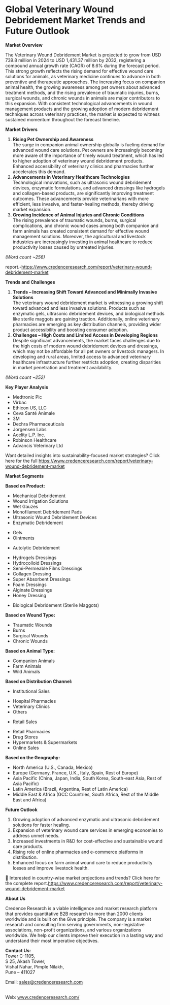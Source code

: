 # Global Veterinary Wound Debridement Market Trends and Future Outlook


<p><strong>Market Overview</strong></p>
<p>The Veterinary Wound Debridement Market is projected to grow from USD 739.8 million in 2024 to USD 1,431.37 million by 2032, registering a compound annual growth rate (CAGR) of 8.6% during the forecast period. This strong growth reflects the rising demand for effective wound care solutions for animals, as veterinary medicine continues to advance in both preventive and therapeutic approaches. The increasing focus on companion animal health, the growing awareness among pet owners about advanced treatment methods, and the rising prevalence of traumatic injuries, burns, surgical wounds, and chronic wounds in animals are major contributors to this expansion. With consistent technological advancements in wound management products and the growing adoption of modern debridement techniques across veterinary practices, the market is expected to witness sustained momentum throughout the forecast timeline.</p>
<p><strong>Market Drivers</strong></p>
<ol>
<li><strong> Rising Pet Ownership and Awareness</strong><br /> The surge in companion animal ownership globally is fueling demand for advanced wound care solutions. Pet owners are increasingly becoming more aware of the importance of timely wound treatment, which has led to higher adoption of veterinary wound debridement products. Enhanced accessibility of veterinary clinics and pharmacies further accelerates this demand.</li>
<li><strong> Advancements in Veterinary Healthcare Technologies</strong><br /> Technological innovations, such as ultrasonic wound debridement devices, enzymatic formulations, and advanced dressings like hydrogels and collagen-based products, are significantly improving treatment outcomes. These advancements provide veterinarians with more efficient, less invasive, and faster-healing methods, thereby driving market expansion.</li>
<li><strong> Growing Incidence of Animal Injuries and Chronic Conditions</strong><br /> The rising prevalence of traumatic wounds, burns, surgical complications, and chronic wound cases among both companion and farm animals has created consistent demand for effective wound management solutions. Moreover, the agricultural and livestock industries are increasingly investing in animal healthcare to reduce productivity losses caused by untreated injuries.</li>
</ol>
<p><em>(Word count ~256)</em></p>
<p>report.-<a href="https://www.credenceresearch.com/report/veterinary-wound-debridement-market">https://www.credenceresearch.com/report/veterinary-wound-debridement-market</a></p>
<p><strong>Trends and Challenges</strong></p>
<ol>
<li><strong> Trends &ndash; Increasing Shift Toward Advanced and Minimally Invasive Solutions</strong><br /> The veterinary wound debridement market is witnessing a growing shift toward advanced and less invasive solutions. Products such as enzymatic gels, ultrasonic debridement devices, and biological methods like sterile maggots are gaining traction. Additionally, online veterinary pharmacies are emerging as key distribution channels, providing wider product accessibility and boosting consumer adoption.</li>
<li><strong> Challenges &ndash; High Costs and Limited Access in Developing Regions</strong><br /> Despite significant advancements, the market faces challenges due to the high costs of modern wound debridement devices and dressings, which may not be affordable for all pet owners or livestock managers. In developing and rural areas, limited access to advanced veterinary healthcare infrastructure further restricts adoption, creating disparities in market penetration and treatment availability.</li>
</ol>
<p><em>(Word count ~252)</em></p>
<p><strong>Key Player Analysis</strong></p>
<ul>
<li>Medtronic Plc</li>
<li>Virbac</li>
<li>Ethicon US, LLC</li>
<li>Ceva Sant&eacute; Animale</li>
<li>3M</li>
<li>Dechra Pharmaceuticals</li>
<li>Jorgensen Labs</li>
<li>Acelity L.P. Inc.</li>
<li>Robinson Healthcare</li>
<li>Advancis Veterinary Ltd</li>
</ul>
<p>Want detailed insights into sustainability-focused market strategies? Click here for the full <a href="https://www.credenceresearch.com/report/veterinary-wound-debridement-market">https://www.credenceresearch.com/report/veterinary-wound-debridement-market</a></p>
<p><strong>Market Segments</strong></p>
<p><strong>Based on Product:</strong></p>
<ul>
<li>Mechanical Debridement</li>
<li>Wound Irrigation Solutions</li>
<li>Wet Gauzes</li>
<li>Monofilament Debridement Pads</li>
<li>Ultrasonic Wound Debridement Devices</li>
<li>Enzymatic Debridement</li>
</ul>
<ul>
<li>Gels</li>
<li>Ointments</li>
</ul>
<ul>
<li>Autolytic Debridement</li>
</ul>
<ul>
<li>Hydrogels Dressings</li>
<li>Hydrocolloid Dressings</li>
<li>Semi-Permeable Films Dressings</li>
<li>Collagen Dressing</li>
<li>Super Absorbent Dressings</li>
<li>Foam Dressings</li>
<li>Alginate Dressings</li>
<li>Honey Dressing</li>
</ul>
<ul>
<li>Biological Debridement (Sterile Maggots)</li>
</ul>
<p><strong>Based on Wound Type:</strong></p>
<ul>
<li>Traumatic Wounds</li>
<li>Burns</li>
<li>Surgical Wounds</li>
<li>Chronic Wounds</li>
</ul>
<p><strong>Based on Animal Type:</strong></p>
<ul>
<li>Companion Animals</li>
<li>Farm Animals</li>
<li>Wild Animals</li>
</ul>
<p><strong>Based on Distribution Channel:</strong></p>
<ul>
<li>Institutional Sales</li>
</ul>
<ul>
<li>Hospital Pharmacies</li>
<li>Veterinary Clinics</li>
<li>Others</li>
</ul>
<ul>
<li>Retail Sales</li>
</ul>
<ul>
<li>Retail Pharmacies</li>
<li>Drug Stores</li>
<li>Hypermarkets &amp; Supermarkets</li>
<li>Online Sales</li>
</ul>
<p><strong>Based on the Geography:</strong></p>
<ul>
<li>North America (U.S., Canada, Mexico)</li>
<li>Europe (Germany, France, U.K., Italy, Spain, Rest of Europe)</li>
<li>Asia Pacific (China, Japan, India, South Korea, South-east Asia, Rest of Asia Pacific)</li>
<li>Latin America (Brazil, Argentina, Rest of Latin America)</li>
<li>Middle East &amp; Africa (GCC Countries, South Africa, Rest of the Middle East and Africa)</li>
</ul>
<p><strong>Future Outlook</strong></p>
<ol>
<li>Growing adoption of advanced enzymatic and ultrasonic debridement solutions for faster healing.</li>
<li>Expansion of veterinary wound care services in emerging economies to address unmet needs.</li>
<li>Increased investments in R&amp;D for cost-effective and sustainable wound care products.</li>
<li>Rising role of online pharmacies and e-commerce platforms in distribution.</li>
<li>Enhanced focus on farm animal wound care to reduce productivity losses and improve livestock health.</li>
</ol>
<p>📌 Interested in country-wise market projections and trends? Click here for the complete report.<a href="https://www.credenceresearch.com/report/veterinary-wound-debridement-market">https://www.credenceresearch.com/report/veterinary-wound-debridement-market</a></p>
<p><strong>About Us</strong></p>
<p>Credence Research is a viable intelligence and market research platform that provides quantitative B2B research to more than 2000 clients worldwide and is built on the Give principle. The company is a market research and consulting firm serving governments, non-legislative associations, non-profit organizations, and various organizations worldwide. We help our clients improve their execution in a lasting way and understand their most imperative objectives.</p>
<p><strong>Contact Us:</strong><br /> Tower C-1105,<br /> S 25, Akash Tower,<br /> Vishal Nahar, Pimple Nilakh,<br /> Pune &ndash; 411027</p>
<p>Email: <a href="mailto:sales@credenceresearch.com">sales@credenceresearch.com</a></p>
<p><br /> Web: <a href="http://www.credenceresearch.com/">www.credenceresearch.com/</a></p>
